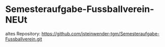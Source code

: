 # Semesteraufgabe-Fussballverein-NEUt

altes Repository:
https://github.com/jsteinwender-tgm/Semesteraufgabe-Fussballverein.git
